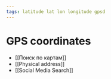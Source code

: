 ```yaml
---
tags: latitude lat lon longitude gpsd 
---
```


# GPS coordinates
- [[Поиск по картам]]
- [[Physical address]]
- [[Social Media Search]]

